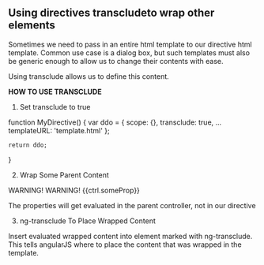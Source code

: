 ## Using directives transcludeto wrap other elements

Sometimes we need to pass in an entire html template to our directive html template. Common use case is a dialog box, but such templates must also be generic enough to allow us to change their contents with ease.

Using transclude allows us to define this content. 

__HOW TO USE TRANSCLUDE__

1. Set transclude to true

function MyDirective() {
    var ddo = {
        scope: {},
        transclude: true,
        ...
        templateURL: 'template.html'
    };

    return ddo;
}

2. Wrap Some Parent Content

<my-directive>
    <span>
        WARNING! WARNING! {{ctrl.someProp}}
    </span>
</my-directive>

The properties will get evaluated in the parent controller, not in our directive

3. ng-transclude To Place Wrapped Content

<div>
    <div ng-transclude></div>
</div>

Insert evaluated wrapped content into element marked with ng-transclude. This tells angularJS where to place the content that was wrapped in the template.